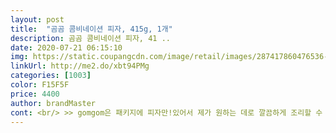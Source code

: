 ```yaml
---
layout: post 
title:  "곰곰 콤비네이션 피자, 415g, 1개" 
description: 곰곰 콤비네이션 피자, 41 ..
date: 2020-07-21 06:15:10 
img: https://static.coupangcdn.com/image/retail/images/287417860476536-61b3dc0a-a08d-45e1-8f98-dec0931c68d4.jpg 
linkUrl: http://me2.do/xbt94PMg 
categories: [1003] 
color: F15F5F 
price: 4400 
author: brandMaster 
cont: <br/> >> gomgom은 패키지에 피자만!있어서 제가 원하는 데로 깔끔하게 조리할 수 있는 점이 좋습니다.<br/><br/>>> 냉동 피자지만 냉동냄새는 안 나고 맛있는 피자 향만 한가득 납니다.<br/> 입맛 돋우는 향!<br/>>> 도우가 질깃하지 않고 결이 뭉치지 않아서 좋았습니다.<br/> 맨 끝부분은 딱딱해서 잘라버렸어요.<br/><br/>>> 반 정도 먹은 뒤, 물이 많이 먹히지 않더군요.<br/> 얼굴도 붓지 않고요.<br/><br/>>> 속 재료도 뭉개지는 것 없이 식감이 깔끔했습니다.<br/><br/>>> 에어프라이기, 프라이팬 등 다양하게 해봤는데, 전자레인지에서 데우는 방법이 가장 맛있네요.<br/><br/>>> 여태 먹은 유명 브랜드 냉동피자보다도 재료가 더 튼실하다고 느껴질 정도더군요.<br/><br/>>> 타 브랜드 냉동 피자에는 전자레인지 데움용 받침이 패키지에 함께 있었는데, 데우는 도중 받침이 타서 타서 피자 도우도 같이 태운 경험이 있거든요.<br/> 정말 쓸모없고 쓰레기만 많이 나왔던!!<br/>>> 특히 치즈! 치즈가 쭉쭉 잘 늘어나고 양도 많습니다.<br/> 치즈는 계속 이 비율이 유지되었으면 좋겠어요.<br/><br/>>> 한 손에 넘치게 들어오는, 얇은 M사이즈 피자 크기입니다.<br/><br/><br/> - ( 철저하게 냉동 피자 기준으로 ) 피자를 베어 물었을 때, 도우 + 속 재료 식감과 맛 밸런스가 좋습니다.<br/> 맛있네요!<br/><br/> - gomgom 피자 1판은 성인 혼자서 한 번에 다 먹을 수 있는 양입니다.<br/><br/><br/> - 냉동 상태에서 피자 도우가 엄청 메말라 있었는데, 데우니 촉촉 봉긋하게 형태가 올라옵니다.<br/><br/><br/> - 냉동 피자를 자주 구매하는데, 가격은 타 냉동 피자와 비슷합니다.<br/><br/><br/> - 먹기 직전, 콤비네이션 피자 향이 아주 풍부하게 납니다.<br/><br/> 
---
```

 